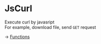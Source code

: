 
# JsCurl

Execute curl  by javasript  
For example, download file, send `GET` request


-> [Functions](https://github.com/puutaro/CommandClick/tree/master/md/developer/js_interface/functions/JsCurl)
